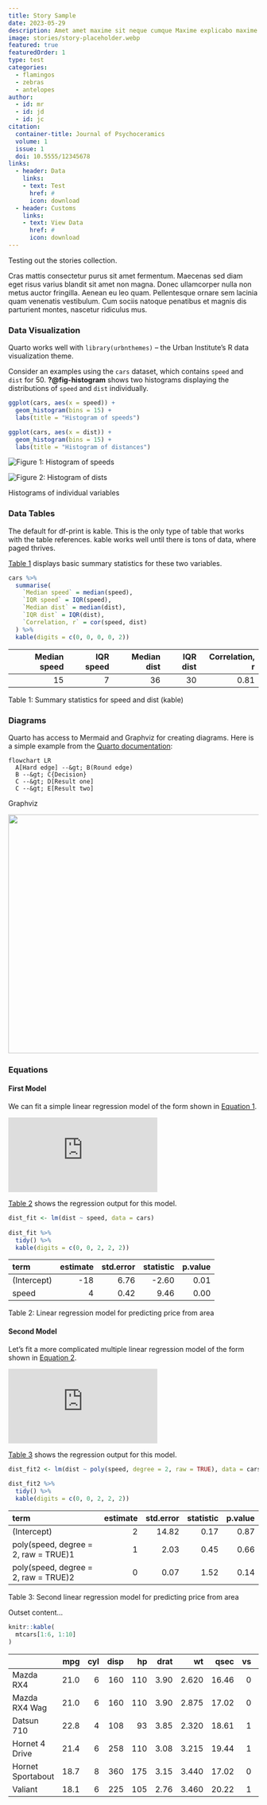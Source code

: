 ```yaml
---
title: Story Sample
date: 2023-05-29
description: Amet amet maxime sit neque cumque Maxime explicabo maxime est accusamus exercitationem ad Dolor nulla ipsum rem nemo ab deserunt eligendi quas hic Quo impedit vel perspiciatis quam.
image: stories/story-placeholder.webp
featured: true
featuredOrder: 1
type: test
categories:
  - flamingos
  - zebras
  - antelopes
author:
  - id: mr
  - id: jd
  - id: jc
citation: 
  container-title: Journal of Psychoceramics
  volume: 1
  issue: 1
  doi: 10.5555/12345678
links:
  - header: Data
    links:
    - text: Test
      href: #
      icon: download
  - header: Customs
    links:
    - text: View Data
      href: #
      icon: download
---
```


Testing out the stories collection.

Cras mattis consectetur purus sit amet fermentum. Maecenas sed diam eget
risus varius blandit sit amet non magna. Donec ullamcorper nulla non
metus auctor fringilla. Aenean eu leo quam. Pellentesque ornare sem
lacinia quam venenatis vestibulum. Cum sociis natoque penatibus et
magnis dis parturient montes, nascetur ridiculus mus.

### Data Visualization

Quarto works well with `library(urbnthemes)` – the Urban Institute’s R
data visualization theme.

Consider an examples using the `cars` dataset, which contains `speed`
and `dist` for 50. **?@fig-histogram** shows two histograms displaying
the distributions of `speed` and `dist` individually.

``` r
ggplot(cars, aes(x = speed)) +
  geom_histogram(bins = 15) +
  labs(title = "Histogram of speeds")

ggplot(cars, aes(x = dist)) +
  geom_histogram(bins = 15) +
  labs(title = "Histogram of distances")
```

<img
src="../../_stories/sample-story_files/figure-commonmark/fig-histogram-1.svg"
id="fig-histogram-1" alt="Figure 1: Histogram of speeds" />

<img
src="../../_stories/sample-story_files/figure-commonmark/fig-histogram-2.svg"
id="fig-histogram-2" alt="Figure 2: Histogram of dists" />

Histograms of individual variables

### Data Tables

The default for df-print is kable. This is the only type of table that
works with the table references. kable works well until there is tons of
data, where paged thrives.

[Table 1](#tbl-stats-kable) displays basic summary statistics for these
two variables.

``` r
cars %>%
  summarise(
    `Median speed` = median(speed),
    `IQR speed` = IQR(speed),
    `Median dist` = median(dist),
    `IQR dist` = IQR(dist),
    `Correlation, r` = cor(speed, dist)
  ) %>%
  kable(digits = c(0, 0, 0, 0, 2))
```

<div id="tbl-stats-kable">

| Median speed | IQR speed | Median dist | IQR dist | Correlation, r |
|-------------:|----------:|------------:|---------:|---------------:|
|           15 |         7 |          36 |       30 |           0.81 |

Table 1: Summary statistics for speed and dist (kable)

</div>

### Diagrams

Quarto has access to Mermaid and Graphviz for creating diagrams. Here is
a simple example from the [Quarto
documentation](https://quarto.org/docs/authoring/diagrams.html):

``` mermaid
flowchart LR
  A[Hard edge] --&gt; B(Round edge)
  B --&gt; C{Decision}
  C --&gt; D[Result one]
  C --&gt; E[Result two]
```

Graphviz

<div>

<div>

<img
src="../../_stories/sample-story_files/figure-commonmark/dot-figure-1.png"
style="width:7in;height:5in" />

</div>

</div>

### Equations

#### First Model

We can fit a simple linear regression model of the form shown in
[Equation 1](#eq-slr).

<span id="eq-slr">

![dist = \hat{\beta}\_0 + \hat{\beta}\_1 \times speed + \epsilon
 \qquad(1)](https://latex.codecogs.com/svg.latex?dist%20%3D%20%5Chat%7B%5Cbeta%7D_0%20%2B%20%5Chat%7B%5Cbeta%7D_1%20%5Ctimes%20speed%20%2B%20%5Cepsilon%0A%20%5Cqquad%281%29 "dist = \hat{\beta}_0 + \hat{\beta}_1 \times speed + \epsilon
 \qquad(1)")

</span>

[Table 2](#tbl-lm) shows the regression output for this model.

``` r
dist_fit <- lm(dist ~ speed, data = cars)
  
dist_fit %>%
  tidy() %>%
  kable(digits = c(0, 0, 2, 2, 2))
```

<div id="tbl-lm">

| term        | estimate | std.error | statistic | p.value |
|:------------|---------:|----------:|----------:|--------:|
| (Intercept) |      -18 |      6.76 |     -2.60 |    0.01 |
| speed       |        4 |      0.42 |      9.46 |    0.00 |

Table 2: Linear regression model for predicting price from area

</div>

#### Second Model

Let’s fit a more complicated multiple linear regression model of the
form shown in [Equation 2](#eq-mlr).

<span id="eq-mlr">

![dist = \hat{\beta}\_0 + \hat{\beta}\_1 \times speed + \hat{\beta}\_2 \times speed ^ 2 + \epsilon
 \qquad(2)](https://latex.codecogs.com/svg.latex?dist%20%3D%20%5Chat%7B%5Cbeta%7D_0%20%2B%20%5Chat%7B%5Cbeta%7D_1%20%5Ctimes%20speed%20%2B%20%5Chat%7B%5Cbeta%7D_2%20%5Ctimes%20speed%20%5E%202%20%2B%20%5Cepsilon%0A%20%5Cqquad%282%29 "dist = \hat{\beta}_0 + \hat{\beta}_1 \times speed + \hat{\beta}_2 \times speed ^ 2 + \epsilon
 \qquad(2)")

</span>

[Table 3](#tbl-lm2) shows the regression output for this model.

``` r
dist_fit2 <- lm(dist ~ poly(speed, degree = 2, raw = TRUE), data = cars)
  
dist_fit2 %>%
  tidy() %>%
  kable(digits = c(0, 0, 2, 2, 2))
```

<div id="tbl-lm2">

| term                                 | estimate | std.error | statistic | p.value |
|:-------------------------------------|---------:|----------:|----------:|--------:|
| (Intercept)                          |        2 |     14.82 |      0.17 |    0.87 |
| poly(speed, degree = 2, raw = TRUE)1 |        1 |      2.03 |      0.45 |    0.66 |
| poly(speed, degree = 2, raw = TRUE)2 |        0 |      0.07 |      1.52 |    0.14 |

Table 3: Second linear regression model for predicting price from area

</div>

<div class="column-body-outset">

Outset content…

</div>

``` r
knitr::kable(
  mtcars[1:6, 1:10]
)
```

|                   |  mpg | cyl | disp |  hp | drat |    wt |  qsec |  vs |  am | gear |
|:------------------|-----:|----:|-----:|----:|-----:|------:|------:|----:|----:|-----:|
| Mazda RX4         | 21.0 |   6 |  160 | 110 | 3.90 | 2.620 | 16.46 |   0 |   1 |    4 |
| Mazda RX4 Wag     | 21.0 |   6 |  160 | 110 | 3.90 | 2.875 | 17.02 |   0 |   1 |    4 |
| Datsun 710        | 22.8 |   4 |  108 |  93 | 3.85 | 2.320 | 18.61 |   1 |   1 |    4 |
| Hornet 4 Drive    | 21.4 |   6 |  258 | 110 | 3.08 | 3.215 | 19.44 |   1 |   0 |    3 |
| Hornet Sportabout | 18.7 |   8 |  360 | 175 | 3.15 | 3.440 | 17.02 |   0 |   0 |    3 |
| Valiant           | 18.1 |   6 |  225 | 105 | 2.76 | 3.460 | 20.22 |   1 |   0 |    3 |
